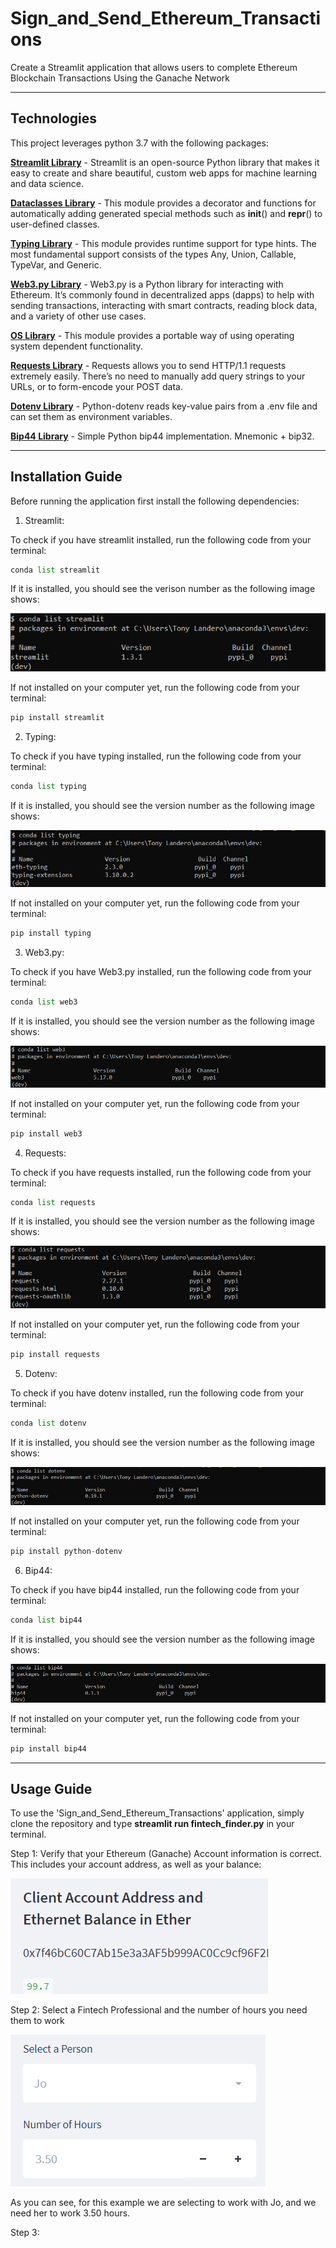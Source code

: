 # Sign_and_Send_Ethereum_Transactions
Create a Streamlit application that allows users to complete Ethereum Blockchain Transactions Using the Ganache Network

---

## Technologies

This project leverages python 3.7 with the following packages:

**[Streamlit Library](https://docs.streamlit.io/)** - Streamlit is an open-source Python library that makes it easy to create and share beautiful, custom web apps for machine learning and data science.<br>

**[Dataclasses Library](https://docs.python.org/3/library/dataclasses.html)** - This module provides a decorator and functions for automatically adding generated special methods such as __init__() and __repr__() to user-defined classes.<br>

**[Typing Library](https://docs.python.org/3/library/typing.html)** - This module provides runtime support for type hints. The most fundamental support consists of the types Any, Union, Callable, TypeVar, and Generic.<br>

**[Web3.py Library](https://web3py.readthedocs.io/en/stable/)** - Web3.py is a Python library for interacting with Ethereum. It’s commonly found in decentralized apps (dapps) to help with sending transactions, interacting with smart contracts, reading block data, and a variety of other use cases.<br>

**[OS Library](https://docs.python.org/3/library/os.html)** - This module provides a portable way of using operating system dependent functionality.<br>

**[Requests Library](https://docs.python-requests.org/en/latest/)** - Requests allows you to send HTTP/1.1 requests extremely easily. There’s no need to manually add query strings to your URLs, or to form-encode your POST data.<br>

**[Dotenv Library](https://pypi.org/project/python-dotenv/)** - Python-dotenv reads key-value pairs from a .env file and can set them as environment variables.<br>

**[Bip44 Library](https://pypi.org/project/bip44/)** - Simple Python bip44 implementation. Mnemonic + bip32.<br>

---

## Installation Guide

Before running the application first install the following dependencies:

1. Streamlit:

To check if you have streamlit installed, run the following code from your terminal:

```python
conda list streamlit
```

If it is installed, you should see the verison number as the following image shows:

![Streamlit List](streamlit_list.png)

If not installed on your computer yet, run the following code from your terminal:

```python
pip install streamlit
```

2. Typing:

To check if you have typing installed, run the following code from your terminal:

```python
conda list typing
```

If it is installed, you should see the version number as the following image shows:

![Typing List](typing_list.png)

If not installed on your computer yet, run the following code from your terminal:

```python
pip install typing
```

3. Web3.py:

To check if you have Web3.py installed, run the following code from your terminal:

```python
conda list web3
```

If it is installed, you should see the version number as the following image shows:

![Web3 List](web3_list.png)

If not installed on your computer yet, run the following code from your terminal:

```python
pip install web3
```

4. Requests:

To check if you have requests installed, run the following code from your terminal:

```python
conda list requests
```

If it is installed, you should see the version number as the following image shows:

![Requests List](requests_list.png)

If not installed on your computer yet, run the following code from your terminal:

```python
pip install requests
```

5. Dotenv:

To check if you have dotenv installed, run the following code from your terminal:

```python
conda list dotenv
```

If it is installed, you should see the version number as the following image shows:

![Dotenv List](dotenv_list.png)

If not installed on your computer yet, run the following code from your terminal:

```python
pip install python-dotenv
```

6. Bip44:

To check if you have bip44 installed, run the following code from your terminal:

```python
conda list bip44
```

If it is installed, you should see the version number as the following image shows:

![Bip44 List](bip44_list.png)

If not installed on your computer yet, run the following code from your terminal:

```python
pip install bip44
```

---

## Usage Guide

To use the 'Sign_and_Send_Ethereum_Transactions' application, simply clone the repository and type **streamlit run fintech_finder.py** in your terminal.

Step 1: Verify that your Ethereum (Ganache) Account information is correct. This includes your account address, as well as your balance:

![Account Info](account_info.png)

Step 2: Select a Fintech Professional and the number of hours you need them to work

![Select Professional](select_professional.png)

As you can see, for this example we are selecting to work with Jo, and we need her to work 3.50 hours.

Step 3: 